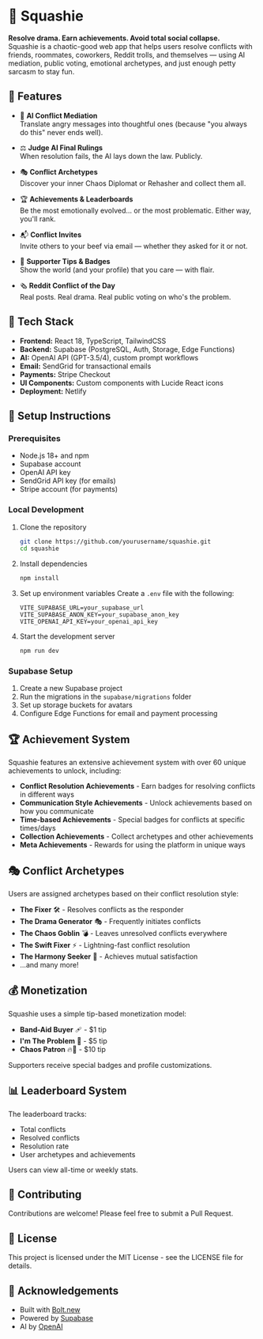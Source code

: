 # 🧃 Squashie

**Resolve drama. Earn achievements. Avoid total social collapse.**  
Squashie is a chaotic-good web app that helps users resolve conflicts with friends, roommates, coworkers, Reddit trolls, and themselves — using AI mediation, public voting, emotional archetypes, and just enough petty sarcasm to stay fun.

## 🚀 Features

- 🧠 **AI Conflict Mediation**  
  Translate angry messages into thoughtful ones (because "you always do this" never ends well).

- ⚖️ **Judge AI Final Rulings**  
  When resolution fails, the AI lays down the law. Publicly.

- 🎭 **Conflict Archetypes**  
  Discover your inner Chaos Diplomat or Rehasher and collect them all.

- 🏆 **Achievements & Leaderboards**  
  Be the most emotionally evolved… or the most problematic. Either way, you'll rank.

- 📬 **Conflict Invites**  
  Invite others to your beef via email — whether they asked for it or not.

- 💸 **Supporter Tips & Badges**  
  Show the world (and your profile) that you care — with flair.

- 🗞️ **Reddit Conflict of the Day**  
  Real posts. Real drama. Real public voting on who's the problem.

## 🧩 Tech Stack

- **Frontend:** React 18, TypeScript, TailwindCSS
- **Backend:** Supabase (PostgreSQL, Auth, Storage, Edge Functions)
- **AI:** OpenAI API (GPT-3.5/4), custom prompt workflows
- **Email:** SendGrid for transactional emails
- **Payments:** Stripe Checkout
- **UI Components:** Custom components with Lucide React icons
- **Deployment:** Netlify

## 🔧 Setup Instructions

### Prerequisites
- Node.js 18+ and npm
- Supabase account
- OpenAI API key
- SendGrid API key (for emails)
- Stripe account (for payments)

### Local Development

1. Clone the repository
   ```bash
   git clone https://github.com/yourusername/squashie.git
   cd squashie
   ```

2. Install dependencies
   ```bash
   npm install
   ```

3. Set up environment variables
   Create a `.env` file with the following:
   ```
   VITE_SUPABASE_URL=your_supabase_url
   VITE_SUPABASE_ANON_KEY=your_supabase_anon_key
   VITE_OPENAI_API_KEY=your_openai_api_key
   ```

4. Start the development server
   ```bash
   npm run dev
   ```

### Supabase Setup

1. Create a new Supabase project
2. Run the migrations in the `supabase/migrations` folder
3. Set up storage buckets for avatars
4. Configure Edge Functions for email and payment processing

## 🏆 Achievement System

Squashie features an extensive achievement system with over 60 unique achievements to unlock, including:

- **Conflict Resolution Achievements** - Earn badges for resolving conflicts in different ways
- **Communication Style Achievements** - Unlock achievements based on how you communicate
- **Time-based Achievements** - Special badges for conflicts at specific times/days
- **Collection Achievements** - Collect archetypes and other achievements
- **Meta Achievements** - Rewards for using the platform in unique ways

## 🎭 Conflict Archetypes

Users are assigned archetypes based on their conflict resolution style:

- **The Fixer** 🛠️ - Resolves conflicts as the responder
- **The Drama Generator** 🎭 - Frequently initiates conflicts
- **The Chaos Goblin** 💣 - Leaves unresolved conflicts everywhere
- **The Swift Fixer** ⚡ - Lightning-fast conflict resolution
- **The Harmony Seeker** 🌈 - Achieves mutual satisfaction
- ...and many more!

## 💰 Monetization

Squashie uses a simple tip-based monetization model:
- **Band-Aid Buyer** 🩹 - $1 tip
- **I'm The Problem** 💅 - $5 tip
- **Chaos Patron** 🔥👑 - $10 tip

Supporters receive special badges and profile customizations.

## 📊 Leaderboard System

The leaderboard tracks:
- Total conflicts
- Resolved conflicts
- Resolution rate
- User archetypes and achievements

Users can view all-time or weekly stats.

## 🤝 Contributing

Contributions are welcome! Please feel free to submit a Pull Request.

## 📝 License

This project is licensed under the MIT License - see the LICENSE file for details.

## 🙏 Acknowledgements

- Built with [Bolt.new](https://bolt.new)
- Powered by [Supabase](https://supabase.com)
- AI by [OpenAI](https://openai.com)